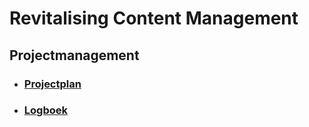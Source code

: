 # Revitalising Content Management

## Projectmanagement
* ### [Projectplan](Projectmanagement/Projectplan.md)
* ### [Logboek](Projectmanagement.Logboek)

